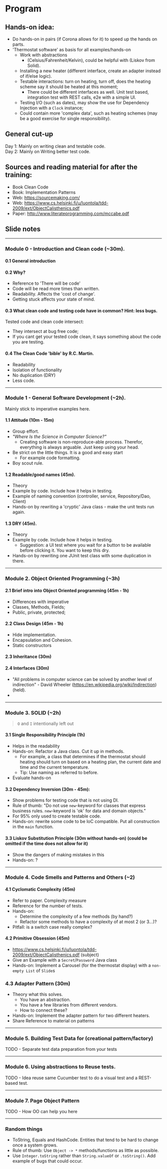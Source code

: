 # Program

## Hands-on idea:

- Do hands-on in pairs (if Corona allows for it) to speed up the hands on parts.
- 'Thermostat software' as basis for all examples/hands-on
  - Work with abstractions
    - (Celsius/Fahrenheit/Kelvin), could be helpful with (Liskov from Solid).
  - Installing a new heater (different interface, create an adapter instead of if/else logic).
  - Testable interactions: turn on heating, turn off, does the heating scheme say it should be heated at this moment;
    - There could be different interfaces as well. Unit test based, integration test with REST calls, e2e with a simple UI.
  - Testing I/O (such as dates), may show the use for Dependency Injection with a `Clock` instance;
  - Could contain more 'complex data', such as heating schemes (may be a good exercise for single responsibility).

## General cut-up

Day 1: Mainly on writing clean and testable code.  
Day 2: Mainly on Writing better test code.

## Sources and reading material for after the training:

- Book Clean Code
- Book: Implementation Patterns
- Web: https://sourcemaking.com/
- Web: https://www.cs.helsinki.fi/u/luontola/tdd-2009/ext/ObjectCalisthenics.pdf
- Paper: http://www.literateprogramming.com/mccabe.pdf

## Slide notes

---

### Module 0 - Introduction and Clean code (~30m).

#### 0.1 General introduction

#### 0.2 Why?

- Reference to 'There will be code'
- Code will be read more times than written.
- Readability. Affects the 'cost of change'.
- Getting stuck affects your state of mind.

#### 0.3 What clean code and testing code have in common? Hint: less bugs.

Tested code and clean code intersect:

- They intersect at bug free code;
- If you cant get your tested code clean, it says something about the code you are testing.

#### 0.4 The Clean Code 'bible' by R.C. Martin.

- Readability
- Isolation of functionality
- No duplication (DRY)
- Less code.

---

### Module 1 - General Software Development (~2h).

Mainly stick to imperative examples here.

#### 1.1 Attitude (10m - 15m)

- Group effort.
- _"Where Is the Science in Computer Science?"_
  - Creating software is non-reproduce-able process. Therefor, everything is always arguable. Just keep using your head.
- Be strict on the little things. It is a good and easy start
  - For example code formatting.
- Boy scout rule.

#### 1.2 Readable/good names (45m).

- Theory
- Example by code. Include how it helps in testing.
- Example of naming convention (controller, service, Repository/Dao, Client)
- Hands-on by rewriting a 'cryptic' Java class - make the unit tests run again.

#### 1.3 DRY (45m).

- Theory
- Example by code. Include how it helps in testing.
  - Suggestion: a UI test where you wait for a button to be available before clicking it. You want to keep this dry.
- Hands-on by rewriting one JUnit test class with some duplication in there.

---

### Module 2. Object Oriented Programming (~3h)

#### 2.1 Brief intro into Object Oriented programming (45m - 1h)

- Differences with imperative
- Classes, Methods, Fields;
- Public, private, protected;

#### 2.2 Class Design (45m - 1h)

- Hide implementation.
- Encapsulation and Cohesion.
- Static constructors

#### 2.3 Inheritance (30m)

#### 2.4 Interfaces (30m)

- "All problems in computer science can be solved by another level of indirection" - David Wheeler (https://en.wikipedia.org/wiki/Indirection) (held).
-

---

### Module 3. SOLID (~2h)

> `O` and `I` intentionally left out

#### 3.1 Single Responsibility Principle (1h)

- Helps in the readability
- Hands-on: Refactor a Java class. Cut it up in methods.
  - For example, a class that determines if the thermostat should heating should turn on based on a heating plan, the current date and time and the current temperature.
  - Tip: Use naming as referred to before.
- Evaluate hands-on

#### 3.2 Dependency Inversion (30m - 45m):

- Show problems for testing code that is not using DI.
- Rule of thumb: "Do not use `new`-keyword for classes that express business rules. `new`-keyword is 'ok' for data and domain objects."
- For 95% only used to create testable code.
- Hands-on: rewrite some code to be IoC compatible. Put all construction in the `main` function.

#### 3.3 Liskov Substitution Principle (30m without hands-on) (could be omitted if the time does not allow for it)

- Show the dangers of making mistakes in this
- Hands-on: ?

---

### Module 4. Code Smells and Patterns and Others (~2)

#### 4.1 Cyclomatic Complexity (45m)

- Refer to paper. Complexity measure
- Reference for the number of tests.
- Hands-on:
  - Determine the complexity of a few methods (by hand?)
  - Refactor some methods to have a complexity of at most 2 (or 3...)?
- Pitfall: is a switch case really complex?

#### 4.2 Primitive Obsession (45m)

- https://www.cs.helsinki.fi/u/luontola/tdd-2009/ext/ObjectCalisthenics.pdf (subject)
- Give an Example with a `Secret`/`Password` Java class
- Hands-on: Implement a Carousel (for the thermostat display) with a `non-empty List` of `Slide`s

### 4.3 Adapter Pattern (30m)

- Theory what this solves.
  - You have an abstraction.
  - You have a few libraries from different vendors.
  - How to connect these?
- Hands-on: Implement the adapter pattern for two different heaters.
- Share Reference to material on patterns

---

### Module 5. Building Test Data for (creational pattern/factory)

TODO - Separate test data preparation from your tests

---

### Module 6. Using abstractions to Reuse tests.

TODO - Idea reuse same Cucumber test to do a visual test and a REST-based test.

---

### Module 7. Page Object Pattern

TODO - How OO can help you here

---

### Random things

- ToString, Equals and HashCode. Entities that tend to be hard to change once a system grows.
- Rule of thumb: Use `Object -> *` methods/functions as little as possible.
- Use `Integer.toString` rather than `String.valueOf` or `.toString()`. Add example of bugs that could occur.
